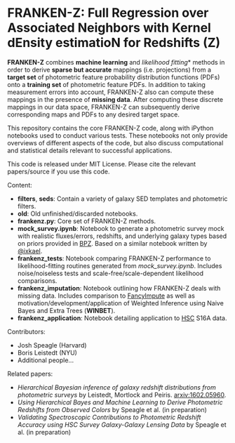 # FRANKEN-Z: Full Regression over Associated Neighbors with Kernel dEnsity estimatioN for Redshifts (Z)

**FRANKEN-Z** combines **machine learning** and *likelihood fitting** methods in order to derive **sparse but accurate** mappings (i.e. projections) from a **target set** of photometric feature probability distribution functions (PDFs) onto a **training set** of photometric feature PDFs. In addition to taking measurement errors into account, FRANKEN-Z also can compute these mappings in the presence of **missing data**. After computing these discrete mappings in our data space, FRANKEN-Z can subsequently derive corresponding maps and PDFs to any desired target space.

This repository contains the core FRANKEN-Z code, along with iPython notebooks used to conduct various tests. These notebooks not only provide overviews of different aspects of the code, but also discuss computational and statistical details relevant to successful applications.

This code is released under MIT License. Please cite the relevant papers/source if you use this code.

Content:
- **filters**, **seds**: Contain a variety of galaxy SED templates and photometric filters.
- **old**: Old unfinished/discarded notebooks.
- **frankenz.py**: Core set of FRANKEN-Z methods.
- **mock_survey.ipynb**: Notebook to generate a photometric survey mock with realistic fluxes/errors, redshifts, and underlying galaxy types based on priors provided in [BPZ](http://www.stsci.edu/~dcoe/BPZ/). Based on a similar notebook written by [@ixkael](https://github.com/ixkael/Photoz-tools).
- **frankenz_tests**: Notebook comparing FRANKEN-Z performance to likelihood-fitting routines generated from *mock_survey.ipynb*. Includes noise/noiseless tests and scale-free/scale-dependent likelihood comparisons.
- **frankenz_imputation**: Notebook outlining how FRANKEN-Z deals with missing data. Includes comparison to [FancyImpute](https://github.com/hammerlab/fancyimpute) as well as motivation/development/application of Weighted Inference using Naive Bayes and Extra Trees (**WINBET**).
- **frankenz_application**: Notebook detailing application to [HSC](http://hsc.mtk.nao.ac.jp/ssp/) S16A data.

Contributors:
- Josh Speagle (Harvard)
- Boris Leistedt (NYU)
- Additional people...

Related papers:
- *Hierarchical Bayesian inference of galaxy redshift distributions from photometric surveys* by Leistedt, Mortlock and Peiris. [arxiv:1602.05960](http://arxiv.org/abs/1602.05960).
- *Using Hierarchical Bayes and Machine Learning to Derive Photometric Redshifts from Observed Colors* by Speagle et al. (in preparation)
- *Validating Spectroscopic Contributions to Photometric Redshift Accuracy using HSC Survey Galaxy-Galaxy Lensing Data* by Speagle et al. (in preparation)

